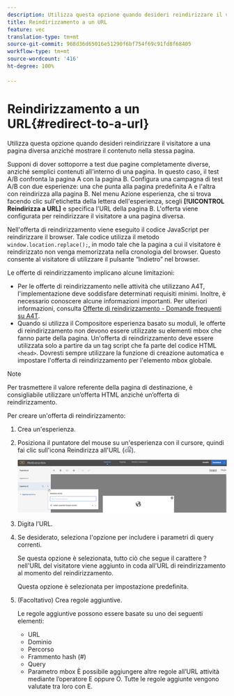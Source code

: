 ```yaml
---
description: Utilizza questa opzione quando desideri reindirizzare il visitatore a una pagina diversa anziché mostrare il contenuto nella stessa pagina.
title: Reindirizzamento a un URL
feature: vec
translation-type: tm+mt
source-git-commit: 968d36d65016e51290f6bf754f69c91fd8f68405
workflow-type: tm+mt
source-wordcount: '416'
ht-degree: 100%

---
```



# Reindirizzamento a un URL{#redirect-to-a-url}

Utilizza questa opzione quando desideri reindirizzare il visitatore a una pagina diversa anziché mostrare il contenuto nella stessa pagina.

Supponi di dover sottoporre a test due pagine completamente diverse, anziché semplici contenuti all&#39;interno di una pagina. In questo caso, il test A/B confronta la pagina A con la pagina B. Configura una campagna di test A/B con due esperienze: una che punta alla pagina predefinita A e l&#39;altra con reindirizza alla pagina B. Nel menu Azione esperienza, che si trova facendo clic sull&#39;etichetta della lettera dell&#39;esperienza, scegli **[!UICONTROL Reindirizza a URL]** e specifica l&#39;URL della pagina B. L&#39;offerta viene configurata per reindirizzare il visitatore a una pagina diversa.

Nell&#39;offerta di reindirizzamento viene eseguito il codice JavaScript per reindirizzare il browser. Tale codice utilizza il metodo `window.location.replace();`, in modo tale che la pagina a cui il visitatore è reindirizzato non venga memorizzata nella cronologia del browser. Questo consente al visitatore di utilizzare il pulsante “Indietro” nel browser.

Le offerte di reindirizzamento implicano alcune limitazioni:

* Per le offerte di reindirizzamento nelle attività che utilizzano A4T, l&#39;implementazione deve soddisfare determinati requisiti minimi. Inoltre, è necessario conoscere alcune informazioni importanti. Per ulteriori informazioni, consulta [Offerte di reindirizzamento - Domande frequenti su A4T](/help/c-integrating-target-with-mac/a4t/r-a4t-faq/a4t-faq-redirect-offers.md#concept_21BF213F10E1414A9DCD4A98AF207905).
* Quando si utilizza il Compositore esperienza basato su moduli, le offerte di reindirizzamento non devono essere utilizzate su elementi mbox che fanno parte della pagina. Un&#39;offerta di reindirizzamento deve essere utilizzata solo a partire da un tag script che fa parte del codice HTML `<head>`. Dovresti sempre utilizzare la funzione di creazione automatica e impostare l&#39;offerta di reindirizzamento per l&#39;elemento mbox globale.

>[!NOTE]
>
>Per trasmettere il valore referente della pagina di destinazione, è consigliabile utilizzare un’offerta HTML anziché un’offerta di reindirizzamento.

Per creare un&#39;offerta di reindirizzamento:

1. Crea un&#39;esperienza.
1. Posiziona il puntatore del mouse su un&#39;esperienza con il cursore, quindi fai clic sull&#39;icona Reindirizza all&#39;URL (![](assets/icon_redirect_url.png)).

   ![](assets/exp_actions.png)

1. Digita l’URL.
1. Se desiderato, seleziona l&#39;opzione per includere i parametri di query correnti.

   Se questa opzione è selezionata, tutto ciò che segue il carattere ? nell&#39;URL del visitatore viene aggiunto in coda all&#39;URL di reindirizzamento al momento del reindirizzamento.

   Questa opzione è selezionata per impostazione predefinita.
1. (Facoltativo) Crea regole aggiuntive.

   Le regole aggiuntive possono essere basate su uno dei seguenti elementi:

   * URL
   * Dominio
   * Percorso
   * Frammento hash (#)
   * Query
   * Parametro mbox
   È possibile aggiungere altre regole all’URL attività mediante l’operatore E oppure O. Tutte le regole aggiunte vengono valutate tra loro con E.
